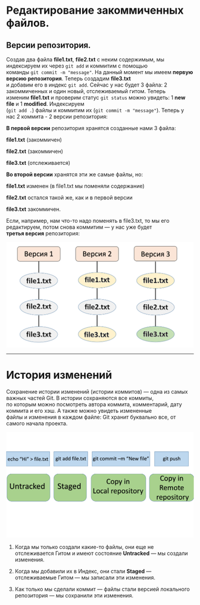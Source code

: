 # Редактирование закоммиченных файлов.

## Версии репозитория.

Создав два файла **file1.txt**, **file2.txt** c неким содержимым, мы индексируем их через `git add` и коммитим с помощью  
команды `git commit -m "message"`. На данный момент мы имеем **первую версию репозитория**. Теперь создадим **file3.txt**  
и добавим его в индекс `git add`. Сейчас у нас будет 3 файла: 2 закоммиченных и один новый, отслеживаемый гитом. Теперь  
изменим **file1.txt** и проверим статус `git status` можно увидеть: 1 **new file** и 1 **modified**. Индексируем  
(`git add .`) файлы и коммитим их (`git commit -m "message"`). Теперь у нас 2 коммита - 2 версии репозитория:

**В первой версии** репозитория хранятся созданные нами 3 файла:

**file1.txt** (закоммичен)

**file2.txt** (закоммичен)

**file3.txt** (отслеживается)

**Во второй версии** хранятся эти же самые файлы, но:

**file1.txt** изменен (в file1.txt мы поменяли содержание)

**file2.txt** остался такой же, как и в первой версии

**file3.txt** закоммичен.


Если, например, нам что-то надо поменять в file3.txt, то мы его редактируем, потом снова коммитим — у нас уже будет  
**третья версия** репозитория:  

![VersionRepos](img/VersionRepos.jpg)

___

# История изменений

Сохранение истории изменений (истории коммитов) — одна из самых важных частей Git. В истории сохраняются все коммиты,  
по которым можно посмотреть автора коммита, комментарий, дату коммита и его хэш. А также можно увидеть измененные  
файлы и изменения в каждом файле: Git хранит буквально все, от самого начала проекта.  

![PathToRepos](img/PathToRepos.jpg)

1. Когда мы только создали какие-то файлы, они еще не отслеживается Гитом и имеют состояние **Untracked** — мы создали  
изменения.  


2. Когда мы добавили их в Индекс, они стали **Staged** — отслеживаемые Гитом — мы записали эти изменения.  


3. Как только мы сделали коммит — файлы стали версией локального репозитория — мы сохранили эти изменения.
